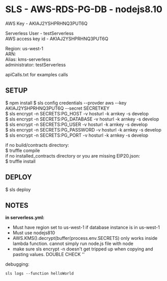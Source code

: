 # SLS - AWS-RDS-PG-DB - nodejs8.10


AWS Key - AKIAJ2YSHPRHNQ3PUT6Q <br/>

Serverless User - testServerless <br/>
AWS access key id - AKIAJ2YSHPRHNQ3PUT6Q <br/>

Region: us-west-1<br/>
ARN: <br/>
Alias: kms-serverless<br/>
administrator: testServerless<br/>

apiCalls.txt for examples calls<br/>

## SETUP
$ npm install $ sls config credentials --provder aws --key AKIAJ2YSHPRHNQ3PUT6Q --secret SECRETKEY <br/>
$ sls encrypt -n SECRETS:PG_HOST -v hosturl -k arnkey -s develop <br/>
$ sls encrypt -n SECRETS:PG_DATABASE -v hosturl -k arnkey -s develop <br/>
$ sls encrypt -n SECRETS:PG_USER -v hosturl -k arnkey -s develop <br/>
$ sls encrypt -n SECRETS:PG_PASSWORD -v hosturl -k arnkey -s develop <br/>
$ sls encrypt -n SECRETS:PG_PORT -v hosturl -k arnkey -s develop<br/>

if no build/contracts directory: <br/>
	$ truffle compile <br/>
if no installed_contracts directory or you are missing EIP20.json: <br/>
	$ truffle install <br/>

## DEPLOY

$ sls deploy

## NOTES
**in serverless.yml:** <br/>
* Must have region set to us-west-1 if database instance is in us-west-1 <br/>
* Must use nodejs810  <br/>
* AWS.KMS().decrypt(buffer(process.env.SECRETS) only works inside lambda function.  cannot simply run node.js file with node <br/>
* make sure sls encrypt -n doesn't get tripped up when copying and pasting values.  DOUBLE CHECK '' <br/>

debugging: <br/>
```
sls logs --function helloWorld
```